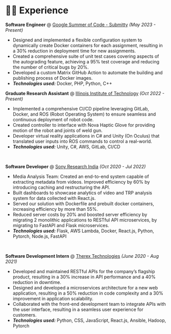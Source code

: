 # 👨‍💻 Experience

**Software Engineer** @ [Google Summer of Code - Submitty](https://summerofcode.withgoogle.com/register/prompt) _(May 2023 - Present)_
- Designed and implemented a flexible configuration system to dynamically create Docker containers for each assignment, resulting in a 30% reduction in deployment time for new assignments.
- Created a comprehensive suite of unit test cases covering aspects of the autograding feature, achieving a 95% test coverage and reducing the number of critical bugs by 20%.
- Developed a custom Matrix GitHub Action to automate the building and publishing process of Docker images.
- _**Technologies used:**_ Docker, PHP, Python, C++ 


**Graduate Research Assistant** @ [Illinois Institute of Technology](https://iconsense.iit.edu/) _(Oct 2022 - Present)_

- Implemented a comprehensive CI/CD pipeline leveraging GitLab, Docker, and ROS (Robot Operating System) to ensure seamless and continuous deployment of robot code.
- Created controller to interface with Nova Haptic Glove for providing motion of the robot and joints of weld gun.
- Developer virtual reality applications in C# and Unity (On Oculus) that translated user inputs into ROS commands to control a real-world.
- _**Technologies used:**_ Unity, C#, AWS, GitLab, CI/CD 

&nbsp;

**Software Developer** @ [Sony Research India](https://www.sonyresearchindia.com/) _(Oct 2020 - Jul 2022)_

- Media Analysis Team: Created an end-to-end system capable of extracting metadata from videos. Improved
efficiency by 60% by introducing caching and restructuring the API.
- Built dashboards to showcase analytics of video and TRP analysis system for data collected with React.js.
- Served our solution with Dockerfile and prebuilt docker containers, increasing efficiency by more than 55%.
- Reduced server costs by 20% and boosted server efficiency by migrating 2 monolithic applications to RESTful API microservices, by migrating to FastAPI and Flask microservices.
- _**Technologies used:**_ Flask, AWS Lambda, Docker, React.js, Python, Pytorch, Node.js, FastAPI

&nbsp;

**Software Development Intern** @ [Therex Technologies]() _(June 2020 - Aug 2021)_

- Developed and maintained RESTful APIs for the company’s flagship product, resulting in a 30% increase in API performance and a 40% reduction in downtime.
- Designed and developed a microservices architecture for a new web application, resulting in a 50% reduction in code complexity and a 30% improvement in application scalability.
- Collaborated with the front-end development team to integrate APIs with the user interface, resulting in a seamless user experience for customers.
- _**Technologies used:**_ Python, CSS, JavaScript, React.js, Ansible, Hadoop, Pytorch